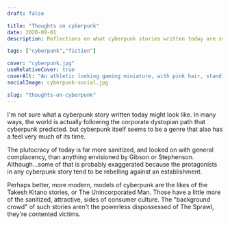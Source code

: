 ```yaml
---
draft: false

title: "Thoughts on cyberpunk"
date: 2020-09-01
description: Reflections on what cyberpunk stories written today are supposed to look like. When the real world replicates the dystopian visions of 1980s cyberpunk fiction, what does the genre do today?

tags: ["cyberpunk","fiction"]

cover: "cyberpunk.jpg"
useRelativeCover: true
coverAlt: "An athletic looking gaming miniature, with pink hair, standing on a Tim Doyle art piece of Blade Runner"
socialImage: cyberpunk-social.jpg

slug: "thoughts-on-cyberpunk"
---
```


I'm not sure what a cyberpunk story written today might look like. In many ways, the world is actually following the corporate dystopian path that cyberpunk predicted. but cyberpunk itself seems to be a genre that also has a feel very much of its time.

The plutocracy of today is far more sanitized, and looked on with general complacency, than anything envisioned by Gibson or Stephenson. Although...some of that is probably exaggerated because the protagonists in any cyberpunk story tend to be rebelling against an establishment.

Perhaps better, more modern, models of cyberpunk are the likes of the Takesh Kitano stories, or The Unincorporated Man. Those have a little more of the sanitized, attractive, sides of consumer culture. The "background crowd" of such stories aren't the powerless dispossessed of The Sprawl, they're contented victims.
